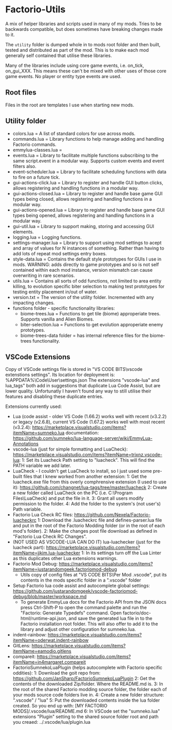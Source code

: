 # Factorio-Utils
A mix of helper libraries and scripts used in many of my mods. Tries to be backwards compatible, but does sometimes have breaking changes made to it.

The `utility` folder is dumped whole in to mods root folder and then built, tested and distributed as part of the mod. This is to make each mod generally self contained that utilise these libraries.

Many of the libraries include using core game events, i.e. on_tick, on_gui_XXX. This means these can't be mixed with other uses of those core game events. No player or entity type events are used.


Root files
-----------
Files in the root are templates I use when starting new mods.


Utility folder
-----------
- colors.lua = A list of standard colors for use across mods.
- commands.lua = Library functions to help manage adding and handling Factorio commands.
- emmylua-classes.lua = 
- events.lua = Library to facilitate multiple functions subscribing to the same script.event in a modular way. Supports custom events and event filters also.
- event-scheduler.lua = Library to facilitate scheduling functions with data to fire on a future tick.
- gui-actions-click.lua = Library to register and handle GUI button clicks, allows registering and handling functions in a modular way.
- gui-actions-closed.lua = Library to register and handle base game GUI types being closed, allows registering and handling functions in a modular way.
- gui-actions-opened.lua = Library to register and handle base game GUI types being opened, allows registering and handling functions in a modular way.
- gui-util.lua = Library to support making, storing and accessing GUI elements.
- logging.lua = Logging functions.
- settings-manager.lua = Library to support using mod settings to acept and array of values for N instances of something. Rather than having to add lots of repeat mod settings entry boxes.
- style-data.lua = Contains the default style prototypes for GUIs I use in mods. WARNING: adds directly to game prototypes and so is not self contained within each mod instance, version mismatch can cause overwriting in rare scenarios.
- utils.lua = Contains all sorts of odd functions, not limited to area entity killing, to evolution specific biter selection to making test prototypes for testing entity placement in/out of water.
- version.txt = The version of the utility folder. Incremented with any impacting changes.
- functions folder - specific functionality libraries:
	- biome-trees.lua = Functions to get tile (biome) approperiate trees. Supports vanilla and Alien Biomes.
	- biter-selection.lua = Functions to get evolution approperiate enemy prototypes.
	- biome-trees-data folder = has internal reference files for the biome-trees functionality.


VSCode Extensions
----------

Copy of VSCode settings file is stored in "VS CODE BITS\vscode extenstions settings". Its location for deployment is: %APPDATA%\Code\User\settings.json
The extensions "vscode-lua" and lua_tags" both add in suggestions that duplicate Lua Code Assist, but are lower quality. Unfortunatly I haven't found any way to still utilise their features and disabling these duplicate entries.

Extensions currently used:
 - Lua (code assist - older VS Code (1.66.2) works well with recent (v3.2.2) or legacy (v2.6.8), current VS Code (1.67.2) works well with most recent (v3.2.4): https://marketplace.visualstudio.com/items?itemName=sumneko.lua    documentation: https://github.com/sumneko/lua-language-server/wiki/EmmyLua-Annotations
 - vscode-lua (just for simple formatting and LuaCheck): https://marketplace.visualstudio.com/items?itemName=trixnz.vscode-lua:
	1: Set its Luacheck Path setting to "luacheck". This will find the PATH variable we add later.
 - LuaCheck - I couldn't get LuaCheck to install, so I just used some pre-built files that I knew worked from another extension:
	1: Get the luacheck.exe file from this overly comphrensive extension (I used to use it): https://github.com/changnet/lua-tags/tree/master/luacheck
	2: Create a new folder called LuaCheck on the PC (i.e. C:\Program Files\LuaCheck) and put the file in it.
	3: Grant all users modify permission to the folder.
	4: Add the folder to the system's (not user's) Path variable.
 - Factorio Lua Check RC files: https://github.com/Nexela/Factorio-luacheckrc
	1: Download the .luacheckrc file and defines-parser.lua file and put in the root of the Factorio Modding folder (or in the root of each mod's folder).
	2: Make the changes post file download as defined in "Factorio Lua Check RC Changes".
 - (NOT USED AS VSCODE-LUA CAN DO IT) lua-luachecker (just for the luacheck part): https://marketplace.visualstudio.com/items?itemName=jjkim.lua-luachecker
	1: In its settings turn off the Lua Linter as this duplicates other Lua extensions warnings.
 - Factorio Mod Debug: https://marketplace.visualstudio.com/items?itemName=justarandomgeek.factoriomod-debug
	- Utils copy of config files at "VS CODE BITS\Per Mod .vscode", put its contents in the mods specific folder in a ".vscode" folder
 - Setup Factorio lua code assist and autocomplete global settings: https://github.com/justarandomgeek/vscode-factoriomod-debug/blob/master/workspace.md
	- To generate EmmyLua docs for the Factorio API from the JSON docs press Ctrl-Shift-P to open the command palette and run the "Factorio: Generate Typedefs" command. Open factorio/doc-html/runtime-api.json, and save the generated lua file in to the Factorio installation root folder. This will also offer to add it to the library and adjust other configuration for sumneko.lua.
 - indent-rainbow: https://marketplace.visualstudio.com/items?itemName=oderwat.indent-rainbow
 - GitLens: https://marketplace.visualstudio.com/items?itemName=eamodio.gitlens
 - compareit: https://marketplace.visualstudio.com/items?itemName=in4margaret.compareit
 - FactorioSumnekoLuaPlugin (helps autocomplete with Factorio specific oddities):
	1: Download the goit repo from: https://github.com/JanSharp/FactorioSumnekoLuaPlugin
	2: Get the contents of the downloaded Zip/folder. Where the README.md is.
	3: In the root of the shared Factorio modding source folder, the folder each of your mods source code folders live in.
	4: Create a new folder structure: ".vscode" / "lua"
	5: Put the downloaded contents inside the lua folder created. So you end up with: [MY FACTORIO MODS]/.vscode/lua/README.md
	6: In VSCode set the "sumneko.lua" extensions "Plugin" setting to the shared source folder root and path you creaed: ../.vscode/lua/plugin.lua